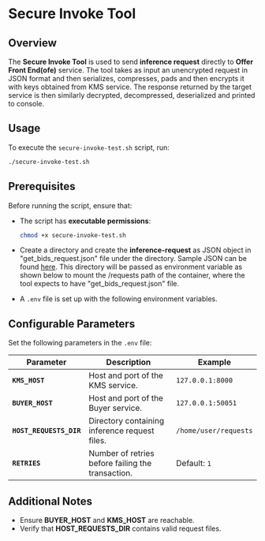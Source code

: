 # Secure Invoke Tool

## Overview
The **Secure Invoke Tool** is used to send **inference request** directly to **Offer Front End(ofe)** service. The tool takes as input an unencrypted request in JSON format and then serializes, compresses, pads and then encrypts it with keys obtained from KMS service. The response returned by the target service is then similarly decrypted, decompressed, deserialized and printed to console.

## Usage
To execute the `secure-invoke-test.sh` script, run:

```sh
./secure-invoke-test.sh
```

## Prerequisites
Before running the script, ensure that:

- The script has **executable permissions**:
  ```sh
  chmod +x secure-invoke-test.sh
  ```
- Create a directory and create the **inference-request** as JSON object in "get_bids_request.json" file under the directory. Sample JSON can be found [here](https://github.com/iSPIRT/depa-inferencing/blob/main/docs/depa_inferencing_alpha.md#data-provider). This directory will be passed as environment variable as shown below to mount the /requests path of the container, where the tool expects to have "get_bids_request.json" file.

- A `.env` file is set up with the following environment variables.


## Configurable Parameters
Set the following parameters in the `.env` file:

| Parameter         | Description                                                 | Example |
|------------------|-------------------------------------------------------------|---------|
| **`KMS_HOST`**   | Host and port of the KMS service.                           | `127.0.0.1:8000` |
| **`BUYER_HOST`** | Host and port of the Buyer service.                         | `127.0.0.1:50051` |
| **`HOST_REQUESTS_DIR`** | Directory containing inference request files.       | `/home/user/requests` |
| **`RETRIES`**    | Number of retries before failing the transaction.          | Default: `1` |

## Additional Notes
- Ensure **BUYER_HOST** and **KMS_HOST** are reachable.
- Verify that **HOST_REQUESTS_DIR** contains valid request files.





